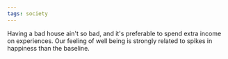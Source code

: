 ```yaml
---
tags: society
---
```


Having a bad house ain't so bad, and it's preferable to spend extra income on experiences. Our feeling of well being is strongly related to spikes in happiness than the baseline.
